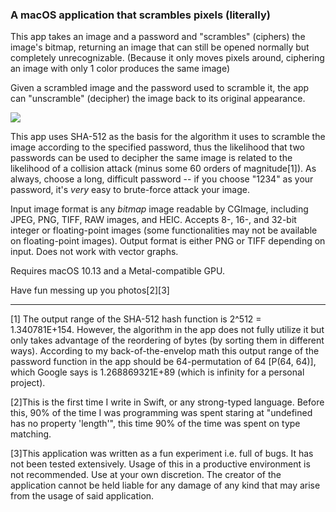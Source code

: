 ###  A macOS application that scrambles pixels (literally) 

This app takes an image and a password and "scrambles" (ciphers) the image's bitmap, returning an image that can still be opened normally but completely unrecognizable. (Because it only moves pixels around, ciphering an image with only 1 color produces the same image)

Given a scrambled image and the password used to scramble it, the app can "unscramble" (decipher) the image back to its original appearance. 

![](demo.gif)

This app uses SHA-512 as the basis for the algorithm it uses to scramble the image according to the specified password, thus the likelihood that two passwords can be used to decipher the same image is related to the likelihood of a collision attack (minus some 60 orders of magnitude[1]). As always, choose a long, difficult password -- if you choose "1234" as your password, it's _very_ easy to brute-force attack your image.

Input image format is any _bitmap_ image readable by CGImage, including JPEG, PNG, TIFF, RAW images, and HEIC. Accepts 8-, 16-, and 32-bit integer or floating-point images (some functionalities may not be available on floating-point images). Output format is either PNG or TIFF depending on input. Does not work with vector graphs. 

Requires macOS 10.13 and a Metal-compatible GPU.

Have fun messing up you photos[2][3]

---

[1] The output range of the SHA-512 hash function is 2^512 = 1.340781E+154. However, the algorithm in the app does not fully utilize it but only takes advantage of the reordering of bytes (by sorting them in different ways). According to my back-of-the-envelop math this output range of the password function in the app should be 64-permutation of 64 [P(64, 64)], which Google says is 1.268869321E+89 (which is infinity for a personal project).

[2]This is the first time I write in Swift, or any strong-typed language. Before this, 90% of the time I was programming was spent staring at "undefined has no property 'length'", this time 90% of the time was spent on type matching.

[3]This application was written as a fun experiment i.e. full of bugs. It has not been tested extensively. Usage of this in a productive environment is not recommended. Use at your own discretion. The creator of the application cannot be held liable for any damage of any kind that may arise from the usage of said application.
